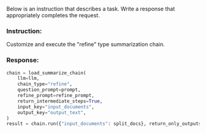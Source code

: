 Below is an instruction that describes a task. Write a response that appropriately completes the request.

### Instruction:
Customize and execute the "refine" type summarization chain.

### Response:
```python
chain = load_summarize_chain(
    llm=llm,
    chain_type="refine",
    question_prompt=prompt,
    refine_prompt=refine_prompt,
    return_intermediate_steps=True,
    input_key="input_documents",
    output_key="output_text",
)
result = chain.run({"input_documents": split_docs}, return_only_outputs=True)
```